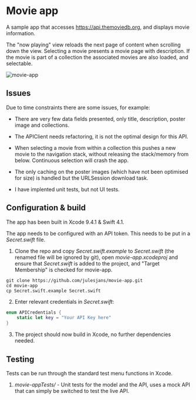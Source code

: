 
# Movie app #

A sample app that accesses https://api.themoviedb.org,  and displays movie information. 

The "now playing" view reloads the next page of content when scrolling down the view. Selecting a movie presents a movie page with description. 
If the movie is part of a collection the associated movies are also loaded, and selectable.

![movie-app](http://bucket-uk.julesjans.com.s3.amazonaws.com/Misc/Images/movie-app.gif)

##  Issues ##

Due to time constraints there are some issues, for example:

* There are very few data fields presented, only title, description, poster image and collections.

* The APIClient needs refactoring, it is not the optimal design for this API.

* When selecting a movie from within a collection this pushes a new movie to the navigation stack, without releasing the stack/memory from below. Continuous selection will crash the app.

* The only caching on the poster images (which have not been optimised for size) is handled but the URLSession download task. 

* I have implented unit tests, but not UI tests.

##  Configuration & build ##

The app has been built in Xcode 9.4.1 & Swift 4.1.

The  app needs to be configured with an API token. This needs to be put in a *Secret.swift* file.

1. Clone the repo and copy *Secret.swift.example*  to *Secret.swift* (the renamed file will be ignored by git), open *movie-app.xcodeproj* and ensure that *Secret.swift* is  added to the project, 
and "Target Membership" is checked for movie-app.

```
git clone https://github.com/julesjans/movie-app.git
cd movie-app
cp Secret.swift.example Secret.swift
```
2. Enter relevant credentials in *Secret.swift*:

```Swift
enum APICredentials {
    static let key = "Your API Key here"
}
```
3. The project should now build in Xcode, no further dependencies needed.


##  Testing ##

Tests can be run through the standard test menu functions in Xcode.

1. *movie-appTests/* - Unit tests for the model and the API, uses a mock API that can simply be switched to test the live API.
